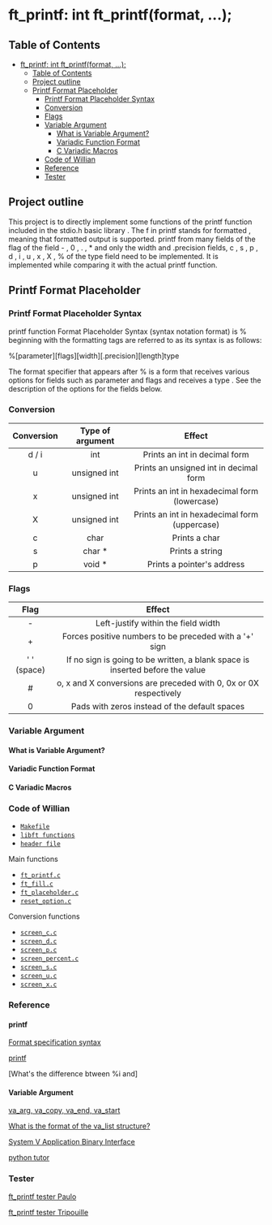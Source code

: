 # ft_printf: int   ft_printf(format, ...);

## Table of Contents
- [ft_printf: int   ft_printf(format, ...);](#ft_printf-int---ft_printfformat-)
	- [Table of Contents](#table-of-contents)
	- [Project outline](#project-outline)
	- [Printf Format Placeholder](#printf-format-placeholder)
		- [Printf Format Placeholder Syntax](#printf-format-placeholder-syntax)
		- [Conversion](#conversion)
		- [Flags](#flags)
		- [Variable Argument](#variable-argument)
			- [What is Variable Argument?](#what-is-variable-argument)
			- [Variadic Function Format](#variadic-function-format)
			- [C Variadic Macros](#c-variadic-macros)
		- [Code of Willian](#code-of-willian)
		- [Reference](#reference)
		- [Tester](#tester)


## Project outline
This project is to directly implement some functions of the printf function included in the stdio.h basic library .
The f in printf stands for formatted , meaning that formatted output is supported.
printf from many fields of the flag of the field - , 0 ,   . , * and only the width and .precision fields, c , s , p , d , i , u , x , X , % of the type field need to be implemented.
It is implemented while comparing it with the actual printf function.

## Printf Format Placeholder

### Printf Format Placeholder Syntax

printf function Format Placeholder Syntax (syntax notation format) is % beginning with the formatting tags are referred to as its syntax is as follows:

%[parameter][flags][width][.precision][length]type

The format specifier that appears after % is a form that receives various options for fields such as parameter and flags and receives a type . See the description of the options for the fields below.

### Conversion

| Conversion | Type of argument | Effect |
|:----------:|:----------------:|:------:|
| d / i | int | Prints an int in decimal form |
| u | unsigned int | Prints an unsigned int in decimal form |
| x | unsigned int | Prints an int in hexadecimal form (lowercase) |
| X | unsigned int | Prints an int in hexadecimal form (uppercase) |
| c | char | Prints a char |
| s | char * | Prints a string |
| p | void * | Prints a pointer's address |

### Flags

| Flag | Effect |
|:----:|:------:|
| - | Left-justify within the field width |
| + | Forces positive numbers to be preceded with a '+' sign |
| ' ' (space) | If no sign is going to be written, a blank space is inserted before the value |
| # | o, x and X conversions are preceded with 0, 0x or 0X respectively |
| 0 | Pads with zeros instead of the default spaces

### Variable Argument

#### What is Variable Argument?

#### Variadic Function Format

#### C Variadic Macros

### Code of Willian

- [`Makefile`](Makefile)
- [`libft functions`](libft/)
- [`header file`](includes/ft_printf.h)

Main functions

- [`ft_printf.c`](source/ft_printf.c)
- [`ft_fill.c`](source/ft_fill.c)
- [`ft_placeholder.c`](source/ft_placeholder.c)
- [`reset_option.c`](source/reset_option.c)

Conversion functions

- [`screen_c.c`](source/screen_c.c)
- [`screen_d.c`](source/screen_d.c)
- [`screen_p.c`](source/screen_p.c)
- [`screen_percent.c`](source/screen_percent.c)
- [`screen_s.c`](source/screen_s.c)
- [`screen_u.c`](source/screen_u.c)
- [`screen_x.c`](source/screen_x.c)

### Reference
<h4>printf</h4>

[Format specification syntax](https://docs.microsoft.com/pt-br/cpp/c-runtime-library/format-specification-syntax-printf-and-wprintf-functions?view=msvc-160)

[printf](http://www.cplusplus.com/reference/cstdio/printf/)

[What's the difference btween %i and]

<h4>Variable Argument</h4>

[va_arg, va_copy, va_end, va_start](https://docs.microsoft.com/pt-br/cpp/c-runtime-library/reference/va-arg-va-copy-va-end-va-start?view=msvc-160)

[What is the format of the va_list structure?](https://stackoverflow.com/questions/4958384/what-is-the-format-of-the-x86-64-va-list-structure)

[System V Application Binary Interface](https://web.archive.org/web/20160801075139/http://www.x86-64.org/documentation/abi.pdf)

[python tutor](https://pythontutor.com/visualize.html#mode=edit)

### Tester
[ft_printf tester Paulo](https://github.com/paulo-santana/ft_printf_tester)

[ft_printf tester Tripouille](https://github.com/Tripouille/printfTester)
